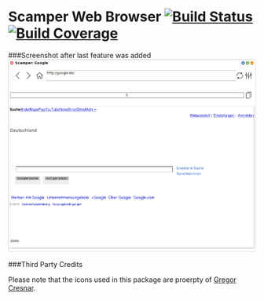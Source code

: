 Scamper Web Browser [![Build Status](https://travis-ci.org/HPI-SWA-Teaching/Scamper.svg?branch=dev)](https://travis-ci.org/HPI-SWA-Teaching/Scamper)  [![Build Coverage](https://coveralls.io/repos/github/HPI-SWA-Teaching/Scamper/badge.svg?branch=dev)](https://coveralls.io/github/HPI-SWA-Teaching/Scamper?branch=dev)
===================

###Screenshot after last feature was added
![screenshot](https://raw.githubusercontent.com/HPI-SWA-Teaching/Scamper/dev/tests/scamper.png)

###Third Party Credits

Please note that the icons used in this package are proerpty of [Gregor Cresnar](http://www.flaticon.com/authors/gregor-cresnar).
